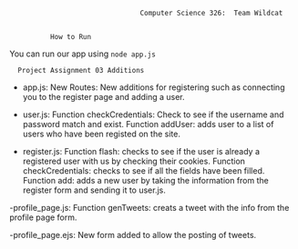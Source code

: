                                     Computer Science 326:  Team Wildcat 
                                        

              How to Run
You can run our app using `node app.js`
 
      Project Assignment 03 Additions

- app.js: New Routes: New additions for registering such as connecting you to the register page and adding a user. 

- user.js: Function checkCredentials: Check to see if the username and password match and exist.
           Function addUser: adds user to a list of users who have been registed on the site.


- register.js: Function flash: checks to see if the user is already a registered user with us by checking their cookies. 
               Function checkCredentials: checks to see if all the fields have been filled.
               Function add: adds a new user by taking the information from the register form and sending it to user.js.

-profile_page.js: Function genTweets: creats a tweet with the info from the profile page form.
                  
-profile_page.ejs: New form added to allow the posting of tweets. 



